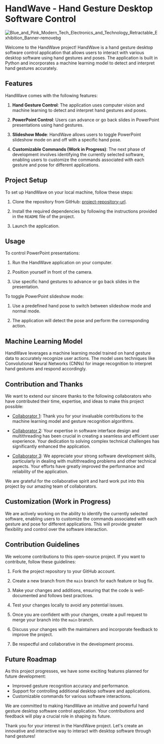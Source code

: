 # HandWave - Hand Gesture Desktop Software Control

![Blue_and_Pink_Modern_Tech_Electronics_and_Technology_Retractable_Exhibition_Banner-removebg](https://github.com/octorose/desktopappgtech/assets/48595123/c419fff9-65e7-4a4f-ad46-1563244c4260)


Welcome to the HandWave project! HandWave is a hand gesture desktop software control application that allows users to interact with various desktop software using hand gestures and poses. The application is built in Python and incorporates a machine learning model to detect and interpret hand gestures accurately.

## Features

HandWave comes with the following features:

1. **Hand Gesture Control**: The application uses computer vision and machine learning to detect and interpret hand gestures and poses.

2. **PowerPoint Control**: Users can advance or go back slides in PowerPoint presentations using hand gestures.

3. **Slideshow Mode**: HandWave allows users to toggle PowerPoint slideshow mode on and off with a specific hand pose.

4. **Customizable Commands (Work in Progress)**: The next phase of development involves identifying the currently selected software, enabling users to customize the commands associated with each gesture and pose for different applications.

## Project Setup

To set up HandWave on your local machine, follow these steps:

1. Clone the repository from GitHub: [project-repository-url](https://github.com/octorose/desktopappgtech).

2. Install the required dependencies by following the instructions provided in the `README` file of the project.

3. Launch the application.

## Usage

To control PowerPoint presentations:

1. Run the HandWave application on your computer.

2. Position yourself in front of the camera.

3. Use specific hand gestures to advance or go back slides in the presentation.

To toggle PowerPoint slideshow mode:

1. Use a predefined hand pose to switch between slideshow mode and normal mode.

2. The application will detect the pose and perform the corresponding action.

## Machine Learning Model

HandWave leverages a machine learning model trained on hand gesture data to accurately recognize user actions. The model uses techniques like Convolutional Neural Networks (CNNs) for image recognition to interpret hand gestures and respond accordingly.

## Contribution and Thanks

We want to extend our sincere thanks to the following collaborators who have contributed their time, expertise, and ideas to make this project possible:

- [Collaborator 1](https://github.com/oussama95boussaid): Thank you for your invaluable contributions to the machine learning model and gesture recognition algorithms.

- [Collaborator 2](https://github.com/octorose): Your expertise in software interface design and multithreading has been crucial in creating a seamless and efficient user experience. Your dedication to solving complex technical challenges has significantly enhanced the application.

- [Collaborator 3](https://github.com/KaramBelmoujoud): We appreciate your strong software development skills, particularly in dealing with multithreading problems and other technical aspects. Your efforts have greatly improved the performance and reliability of the application.

We are grateful for the collaborative spirit and hard work put into this project by our amazing team of collaborators.



## Customization (Work in Progress)

We are actively working on the ability to identify the currently selected software, enabling users to customize the commands associated with each gesture and pose for different applications. This will provide greater flexibility and control over the software interaction.

## Contribution Guidelines

We welcome contributions to this open-source project. If you want to contribute, follow these guidelines:

1. Fork the project repository to your GitHub account.

2. Create a new branch from the `main` branch for each feature or bug fix.

3. Make your changes and additions, ensuring that the code is well-documented and follows best practices.

4. Test your changes locally to avoid any potential issues.

5. Once you are confident with your changes, create a pull request to merge your branch into the `main` branch.

6. Discuss your changes with the maintainers and incorporate feedback to improve the project.

7. Be respectful and collaborative in the development process.

## Future Roadmap

As this project progresses, we have some exciting features planned for future development:

- Improved gesture recognition accuracy and performance.
- Support for controlling additional desktop software and applications.
- Customizable commands for various software interactions.

We are committed to making HandWave an intuitive and powerful hand gesture desktop software control application. Your contributions and feedback will play a crucial role in shaping its future.

Thank you for your interest in the HandWave project. Let's create an innovative and interactive way to interact with desktop software through hand gestures!
